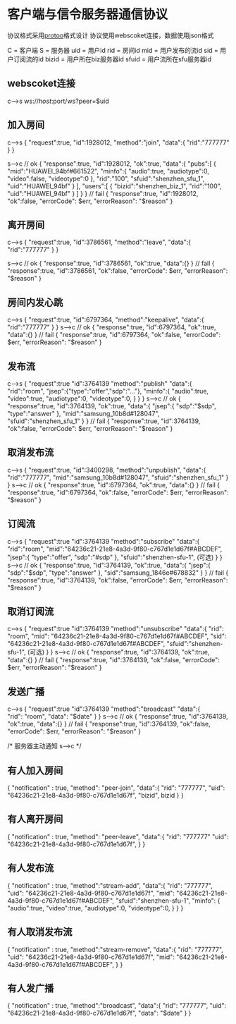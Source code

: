# 客户端与信令服务器通信协议

协议格式采用[protoo](https://protoo.versatica.com/)格式设计
协议使用webscoket连接，数据使用json格式

C = 客户端
S = 服务器
uid = 用户id
rid = 房间id
mid = 用户发布的流id
sid = 用户订阅流的id
bizid = 用户所在biz服务器id
sfuid = 用户流所在sfu服务器id

## webscoket连接
c-->s
ws://$host:$port/ws?peer=$uid

## 加入房间
c-->s
{
	"request":true,
	"id":1928012,
	"method":"join",
	"data":{
		"rid":"777777"
	}
}

s-->c
// ok
{
	"response":true,
	"id":1928012,
	"ok":true,
	"data":{
		"pubs":[
			{
				"mid":"HUAWEI_94bf#661522",
				"minfo":{
					"audio":true,
					"audiotype":0,
					"video":false,
					"videotype":0
				},
				"rid":"100",
				"sfuid":"shenzhen_sfu_1",
				"uid":"HUAWEI_94bf"
			}
		],
		"users":[
			{
				"bizid":"shenzhen_biz_1",
				"rid":"100",
				"uid":"HUAWEI_94bf"
			}
		]
	}
}
// fail
{
	"response":true,
	"id":1928012,
	"ok":false,
	"errorCode": $err,
	"errorReason": "$reason"
}

## 离开房间
c-->s
{
	"request":true,
	"id":3786561,
	"method":"leave",
	"data":{
		"rid":"777777"
	}
}

s-->c
// ok
{
	"response":true,
	"id":3786561,
	"ok":true,
	"data":{}
}
// fail
{
	"response":true,
	"id":3786561,
	"ok":false,
	"errorCode": $err,
	"errorReason": "$reason"
}

## 房间内发心跳
c-->s
{
	"request":true,
	"id":6797364,
	"method":"keepalive",
	"data":{
		"rid":"777777"
	}
}
s-->c
// ok
{
	"response":true,
	"id":6797364,
	"ok":true,
	"data":{}
}
// fail
{
	"response":true,
	"id":6797364,
	"ok":false,
	"errorCode": $err,
	"errorReason": "$reason"
}

## 发布流
c-->s
{
	"request":true
	"id":3764139
	"method":"publish"
	"data":{
		"rid":"room",
		"jsep":{"type":"offer","sdp":"..."},
		"minfo":{
			"audio":true,
			"video":true,
			"audiotype":0,
			"videotype":0,
		}
	}
}
s-->c
// ok
{
	"response":true,
	"id":3764139,
	"ok":true,
	"data":{
		"jsep":{
			"sdp":"$sdp",
			"type":"answer"
		},
		"mid":"samsung_10b8d#128047",
		"sfuid":"shenzhen_sfu_1"
	}
}
// fail
{
	"response":true,
	"id":3764139,
	"ok":false,
	"errorCode": $err,
	"errorReason": "$reason"
}

## 取消发布流
c-->s
{
	"request":true,
	"id":3400298,
	"method":"unpublish",
	"data":{
		"rid":"777777",
		"mid":"samsung_10b8d#128047",
		"sfuid":"shenzhen_sfu_1"
	}
}
s-->c
// ok
{
	"response":true,
	"id":6797364,
	"ok":true,
	"data":{}
}
// fail
{
	"response":true,
	"id":6797364,
	"ok":false,
	"errorCode": $err,
	"errorReason": "$reason"
}

## 订阅流
c-->s
{
	"request":true
	"id":3764139
	"method":"subscribe"
	"data":{
		"rid":"room",
		"mid":"64236c21-21e8-4a3d-9f80-c767d1e1d67f#ABCDEF",
		"jsep":{
			"type":"offer",
			"sdp":"#sdp"
		},
		"sfuid":"shenzhen-sfu-1", (可选)
	}
}
s-->c
// ok
{
	"response":true,
	"id":3764139,
	"ok":true,
	"data":{
		"jsep":{
			"sdp":"$sdp",
			"type":"answer"
		},
		"sid":"samsung_1846e#678832"
	}
}
// fail
{
	"response":true,
	"id":3764139,
	"ok":false,
	"errorCode": $err,
	"errorReason": "$reason"
}

## 取消订阅流
c-->s
{
	"request":true
    "id":3764139
    "method":"unsubscribe"
    "data":{
		"rid": "room",
        "mid": "64236c21-21e8-4a3d-9f80-c767d1e1d67f#ABCDEF",
        "sid": "64236c21-21e8-4a3d-9f80-c767d1e1d67f#ABCDEF",
        "sfuid":"shenzhen-sfu-1", (可选)
    }
}
s-->c
// ok
{
	"response":true,
	"id":3764139,
	"ok":true,
	"data":{}
}
// fail
{
	"response":true,
	"id":3764139,
	"ok":false,
	"errorCode": $err,
	"errorReason": "$reason"
}

## 发送广播
c-->s
{
	"request":true
	"id":3764139
	"method":"broadcast"
	"data":{
		"rid": "room",
		"data": "$date"
	}
}
s-->c
// ok
{
	"response":true,
	"id":3764139,
	"ok":true,
	"data":{}
}
// fail
{
	"response":true,
	"id":3764139,
	"ok":false,
	"errorCode": $err,
	"errorReason": "$reason"
}

/* 
	服务器主动通知 s-->c
*/

## 有人加入房间
{
	"notification" : true,
	"method": "peer-join",
	"data":{
		"rid": "777777",
		"uid": "64236c21-21e8-4a3d-9f80-c767d1e1d67f",
		"bizid", bizid
	}
}

## 有人离开房间
{
	"notification" : true,
	"method": "peer-leave",
	"data":{
		"rid": "777777"
		"uid": "64236c21-21e8-4a3d-9f80-c767d1e1d67f",
	}
}

## 有人发布流
{
	"notification" : true,
	"method":"stream-add",
	"data":{
		"rid": "777777",
		"uid": "64236c21-21e8-4a3d-9f80-c767d1e1d67f",
		"mid": "64236c21-21e8-4a3d-9f80-c767d1e1d67f#ABCDEF",
		"sfuid":"shenzhen-sfu-1",
		"minfo": {
			"audio":true,
			"video":true,
			"audiotype":0,
			"videotype":0,
		}
	}
}

## 有人取消发布流
{
	"notification" : true,
	"method":"stream-remove",
	"data":{
		"rid": "777777",
		"uid": "64236c21-21e8-4a3d-9f80-c767d1e1d67f",
		"mid": "64236c21-21e8-4a3d-9f80-c767d1e1d67f#ABCDEF",
	}
}

## 有人发广播
{
	"notification" : true,
	"method":"broadcast",
	"data":{
		"rid": "777777",
		"uid": "64236c21-21e8-4a3d-9f80-c767d1e1d67f",
		"data": "$date"
	}
}

